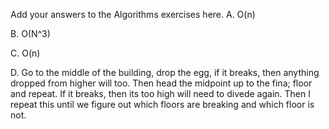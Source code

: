 Add your answers to the Algorithms exercises here.
A. O(n)

B. O(N^3)

C. O(n)

D.
Go to the middle of the building,
drop the egg, if it breaks, then anything dropped from higher will too.
Then head the midpoint up to the fina; floor and repeat. If it breaks, then its too high will need to divede again. Then I repeat this until we figure out which floors are breaking and which floor is not.